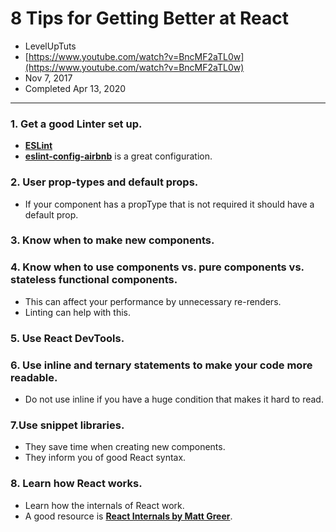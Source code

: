 # 8 Tips for Getting Better at React

- LevelUpTuts
- [https://www.youtube.com/watch?v=BncMF2aTL0w](https://www.youtube.com/watch?v=BncMF2aTL0w)
- Nov 7, 2017
- Completed Apr 13, 2020

---

### 1. Get a good Linter set up.

- [**ESLint**](https://eslint.org/)
- [**eslint-config-airbnb**](https://github.com/airbnb/javascript/tree/master/packages/eslint-config-airbnb) is a great configuration.

### 2. User prop-types and default props.

- If your component has a propType that is not required it should have a default prop.

### 3. Know when to make new components.

### 4. Know when to use components vs. pure components vs. stateless functional components.

- This can affect your performance by unnecessary re-renders.
- Linting can help with this.

### 5. Use **React DevTools**.

### 6. Use inline and ternary statements to make your code more readable.

- Do not use inline if you have a huge condition that makes it hard to read.

### 7.Use snippet libraries.

- They save time when creating new components.
- They inform you of good React syntax.

### 8. Learn how React works.

- Learn how the internals of React work.
- A good resource is [**React Internals by Matt Greer**](https://www.mattgreer.org/articles/react-internals-part-one-basic-rendering/).
